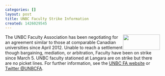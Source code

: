 ```yaml
---
categories: []
layout: post
title: UNBC Faculty Strike Information
created: 1426029545
---
```

<p><img alt="" src="http://unbcfa.ca/wp-content/uploads/2015/03/on-strike-600x250.jpg" style="float:right; height:50px; width:120px" />The UNBC Faculty Association has been negotiating for an agreement similar to those at comparable Canadian universities since April 2012. Unable to reach a settlement though bargaining, mediation, or arbitration, Faculty have been on strike since March 5. UNBC faculty stationed at Langara are on strike but there are no picket lines. For further information, see the <a href="http://unbcfa.ca/" target="_blank">UNBC FA website</a> or <a href="https://twitter.com/unbcfa" target="_blank">Twitter @UNBCFA</a>.</p>

<p>&nbsp;</p>
